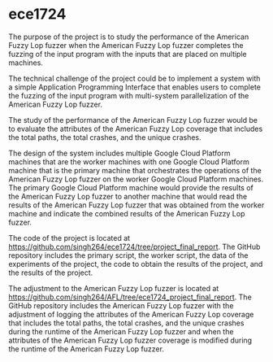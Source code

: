 # ece1724

The purpose of the project is to study the performance of the American Fuzzy Lop fuzzer when the American Fuzzy Lop fuzzer completes the fuzzing of the input program with the inputs that are placed on multiple machines.

The technical challenge of the project could be to implement a system with a simple Application Programming Interface that enables users to complete the fuzzing of the input program with multi-system parallelization of the American Fuzzy Lop fuzzer.

The study of the performance of the American Fuzzy Lop fuzzer would be to evaluate the attributes of the American Fuzzy Lop coverage that includes the total paths, the total crashes, and the unique crashes.

The design of the system includes multiple Google Cloud Platform machines that are the worker machines with one Google Cloud Platform machine that is the primary machine that orchestrates the operations of the American Fuzzy Lop fuzzer on the worker Google Cloud Platform machines. The primary Google Cloud Platform machine would provide the results of the American Fuzzy Lop fuzzer to another machine that would read the results of the American Fuzzy Lop fuzzer that was obtained from the worker machine and indicate the combined results of the American Fuzzy Lop fuzzer.

The code of the project is located at https://github.com/singh264/ece1724/tree/project_final_report. The GitHub repository includes the primary script, the worker script, the data of the experiments of the project, the code to obtain the results of the project, and the results of the project.

The adjustment to the American Fuzzy Lop fuzzer is located at https://github.com/singh264/AFL/tree/ece1724_project_final_report. The GitHub repository includes the American Fuzzy Lop fuzzer with the adjustment of logging the attributes of the American Fuzzy Lop coverage that includes the total paths, the total crashes, and the unique crashes during the runtime of the American Fuzzy Lop fuzzer and when the attributes of the American Fuzzy Lop fuzzer coverage is modified during the runtime of the American Fuzzy Lop fuzzer.

